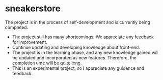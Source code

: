 # sneakerstore

The project is in the process of self-development and is currently being completed.

- The project still has many shortcomings. We appreciate any feedback for improvement.
- Continue updating and developing knowledge about front-end.
- The project is in the learning phase, and any new knowledge gained will be updated and incorporated as new features. Therefore, the completion time will be quite long.
- This is an experimental project, so I appreciate any guidance and feedback.
